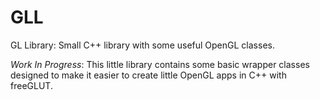GLL
===

GL Library: Small C++ library with some useful OpenGL classes.

_Work In Progress_: This little library contains some basic wrapper classes
designed to make it easier to create little OpenGL apps in C++ with freeGLUT.
